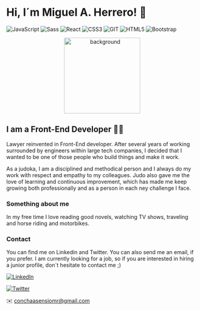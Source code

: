 # Hi, I´m Miguel A. Herrero! 👋
![JavaScript](https://img.shields.io/badge/-JavaScript-%23694640?logo=javascript&logoColor=white)
![Sass](https://img.shields.io/badge/-Sass-%23f89d71?logo=sass&logoColor=white)
![React](https://img.shields.io/badge/-React-%23353b35?logo=react&logoColor=white)
![CSS3](https://img.shields.io/badge/-CSS3-%23748074?logo=css3&logoColor=white)
![GIT](https://img.shields.io/badge/-Git-%23694640?logo=git&logoColor=white)
![HTML5](https://img.shields.io/badge/-HTML5-%23f89d71?logo=html5&logoColor=white)
![Bootstrap](https://img.shields.io/badge/-Bootstrap-%23748074?logo=bootstrap&logoColor=white)

<div style="text-align:center"><img src="./images/Background_github.png" alt="background" style="width:70%; margin-left:auto; margin-right:auto; display: block; width:200px"/></div>

## I am a Front-End Developer 👩‍💻

Lawyer reinvented in Front-End developer. After several years of working surrounded by engineers within large tech companies, I decided that I wanted to be one of those people who build things and make it work.

As a judoka, I am a disciplined and methodical person and I always do my work with respect and empathy to my colleagues. Judo also gave me the love of learning and continuous improvement, which has made me keep growing both professionally and as a person in each ney challenge I face.

### Something about me

In my free time I love reading good novels, watching TV shows, traveling and horse riding and motorbikes.

### Contact

You can find me on Linkedin and Twitter. You can also send me an email, if you prefer. I am currently looking for a job, so if you are interested in hiring a junior profile, don´t hesitate to contact me ;)

<a href="https://www.linkedin.com/in/miguela/" target="_blank"><img alt="LinkedIn" src="https://img.shields.io/badge/Linkedin-blue?logo=linkedin&logoColor=white"></a>

<a href="https://twitter.com/conchaasensiomr" target="_blank"><img alt="Twitter" src="https://img.shields.io/badge/Twitter-blue?logo=twitter&logoColor=white"></a>

<!-- <a href="mailto:conchaasensiomr@gmail.com" target="_blank"><img alt="Email" src="https://img.shields.io/badge/-Email-%23694680?logo=gmail&logoColor=white"></a> -->

✉️ conchaasensiomr@gmail.com




<!--
**conchaasensiomr/conchaasensiomr** is a ✨ _special_ ✨ repository because its `README.md` (this file) appears on your GitHub profile.

Here are some ideas to get you started:

- 🔭 I’m currently working on ...
- 🌱 I’m currently learning ...
- 👯 I’m looking to collaborate on ...
- 🤔 I’m looking for help with ...
- 💬 Ask me about ...
- 📫 How to reach me: ...
- 😄 Pronouns: ...
- ⚡ Fun fact: ...
-->